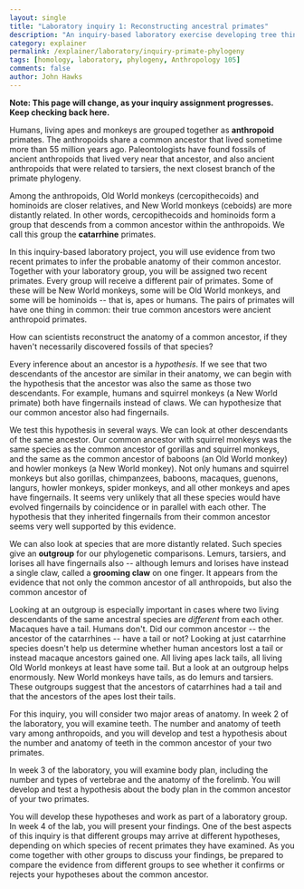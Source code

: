 ```yaml
---
layout: single 
title: "Laboratory inquiry 1: Reconstructing ancestral primates" 
description: "An inquiry-based laboratory exercise developing tree thinking and testing homology" 
category: explainer
permalink: /explainer/laboratory/inquiry-primate-phylogeny
tags: [homology, laboratory, phylogeny, Anthropology 105] 
comments: false 
author: John Hawks 
---
```




<strong>Note: This page will change, as your inquiry assignment progresses. Keep checking back here.</strong>

Humans, living apes and monkeys are grouped together as <strong>anthropoid</strong> primates. The anthropoids share a common ancestor that lived sometime more than 55 million years ago. Paleontologists have found fossils of ancient anthropoids that lived very near that ancestor, and also ancient anthropoids that were related to tarsiers, the next closest branch of the primate phylogeny. 

Among the anthropoids, Old World monkeys (cercopithecoids) and hominoids are closer relatives, and New World monkeys (ceboids) are more distantly related. In other words, cercopithecoids and hominoids form a group that descends from a common ancestor within the anthropoids. We call this group the <strong>catarrhine</strong> primates. 

In this inquiry-based laboratory project, you will use evidence from two recent primates to infer the probable anatomy of their common ancestor. Together with your laboratory group, you will be assigned two recent primates. Every group will receive a different pair of primates. Some of these will be New World monkeys, some will be Old World monkeys, and some will be hominoids -- that is, apes or humans. The pairs of primates will have one thing in common: their true common ancestors were ancient anthropoid primates. 

How can scientists reconstruct the anatomy of a common ancestor, if they haven't necessarily discovered fossils of that species? 

Every inference about an ancestor is a <em>hypothesis</em>. If we see that two descendants of the ancestor are similar in their anatomy, we can begin with the hypothesis that the ancestor was also the same as those two descendants. For example, humans and squirrel monkeys (a New World primate) both have fingernails instead of claws. We can hypothesize that our common ancestor also had fingernails. 

We test this hypothesis in several ways. We can look at other descendants of the same ancestor. Our common ancestor with squirrel monkeys was the same species as the common ancestor of gorillas and squirrel monkeys, and the same as the common ancestor of baboons (an Old World monkey) and howler monkeys (a New World monkey). Not only humans and squirrel monkeys but also gorillas, chimpanzees, baboons, macaques, guenons, langurs, howler monkeys, spider monkeys, and all other monkeys and apes have fingernails. It seems very unlikely that all these species would have evolved fingernails by coincidence or in parallel with each other. The hypothesis that they inherited fingernails from their common ancestor seems very well supported by this evidence. 

We can also look at species that are more distantly related. Such species give an <strong>outgroup</strong> for our phylogenetic comparisons. Lemurs, tarsiers, and lorises all have fingernails also -- although lemurs and lorises have instead a single claw, called a <strong>grooming claw</strong> on one finger. It appears from the evidence that not only the common ancestor of all anthropoids, but also the common ancestor of 

Looking at an outgroup is especially important in cases where two living descendants of the same ancestral species are <em>different</em> from each other. Macaques have a tail. Humans don't. Did our common ancestor -- the ancestor of the catarrhines -- have a tail or not? Looking at just catarrhine species doesn't help us determine whether human ancestors lost a tail or instead macaque ancestors gained one. All living apes lack tails, all living Old World monkeys at least have some tail. But a look at an outgroup helps enormously. New World monkeys have tails, as do lemurs and tarsiers. These outgroups suggest that the ancestors of catarrhines had a tail and that the ancestors of the apes lost their tails. 

For this inquiry, you will consider two major areas of anatomy. In week 2 of the laboratory, you will examine teeth. The number and anatomy of teeth vary among anthropoids, and you will develop and test a hypothesis about the number and anatomy of teeth in the common ancestor of your two primates. 

In week 3 of the laboratory, you will examine body plan, including the number and types of vertebrae and the anatomy of the forelimb. You will develop and test a hypothesis about the body plan in the common ancestor of your two primates. 

You will develop these hypotheses and work as part of a laboratory group. In week 4 of the lab, you will present your findings. One of the best aspects of this inquiry is that different groups may arrive at different hypotheses, depending on which species of recent primates they have examined. As you come together with other groups to discuss your findings, be prepared to compare the evidence from different groups to see whether it confirms or rejects your hypotheses about the common ancestor. 

